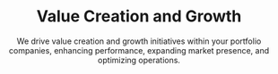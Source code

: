 ---
layout: sub-industry
parent: Private Equity
order: 4
title: "Value Creation and Growth"
subtitle: "We drive value creation and growth initiatives within your portfolio companies, enhancing performance, expanding market presence, and optimizing operations."
challenges:
  - "Stagnating growth during hold periods"
  - "Balancing cost reduction with growth investments"
  - "Adapting to rapidly changing market conditions"
  - "Identifying and executing on accretive add-on acquisitions"
solutions:
  - title: "Performance Improvement Initiatives"
    content:
      - "Cost optimization and operational efficiency programs"
      - "Revenue growth and market expansion strategies"
      - "Working capital optimization"
  - title: "Strategic Growth Planning"
    content:
      - "Market opportunity assessment and prioritization"
      - "New product/service development acceleration"
      - "M&A target identification and integration planning"
  - title: "Accretive Add-On Acquisitions"
    content:
      - "Identifying complementary acquisition targets"
      - "Conducting thorough due diligence and integration planning"
      - "Executing seamless integration to maximize value"
outcomes:
  - "20-30% EBITDA improvement over hold period"
  - "Accelerated organic growth rates"
  - "Successful execution of accretive add-on acquisitions"
  - "Enhanced competitive positioning in target markets"
  
why_choose:
  - "Value Creation Expertise: Proven track record in driving EBITDA growth and operational improvements."
  - "Strategic Insight: Deep understanding of market dynamics and growth drivers."
  - "Data-Driven Approach: Utilizing advanced analytics to inform strategic decisions and performance optimization."
  - "Comprehensive Services: Covering all aspects from performance improvement to strategic growth planning."
  - "Collaborative Partnership: Working closely with your portfolio companies to deliver customized and impactful solutions."
cta-title: "Ready to accelerate value creation and drive growth in your portfolio companies?"
cta: "Contact SLKone today to discover how our specialized services can enhance performance and expand your market presence."
icon: "fa-arrow-up-right-dots"
color: "tangerine"
image: "/assets/images/backgrounds/value-creation-growth.webp"
permalink: /industries/private-equity/value-creation-growth
redirect: "/industries/private-equity/value-creation-growth"
---